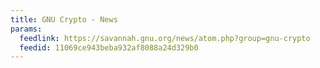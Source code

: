 ```yaml
---
title: GNU Crypto - News
params:
  feedlink: https://savannah.gnu.org/news/atom.php?group=gnu-crypto
  feedid: 11069ce943beba932af8088a24d329b0
---
```

